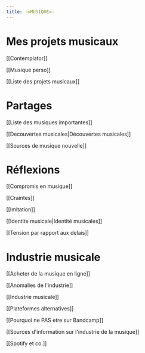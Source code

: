 ```yaml
---
title: -=MUSIQUE=-
---
```


# Mes projets musicaux

[[Contemplator]]

[[Musique perso]]

[[Liste des projets musicaux]]

# Partages
[[Liste des musiques importantes]]

[[Decouvertes musicales|Découvertes musicales]]

[[Sources de musique nouvelle]]

# Réflexions
[[Compromis en musique]]

[[Craintes]]

[[Imitation]]

[[Identite musicale|Identité musicales]]

[[Tension par rapport aux delais]]

# Industrie musicale
[[Acheter de la musique en ligne]]

[[Anomalies de l'industrie]]

[[Industrie musicale]]

[[Plateformes alternatives]]

[[Pourquoi ne PAS etre sur Bandcamp]]

[[Sources d'information sur l'industrie de la musique]]

[[Spotify et co.]]
